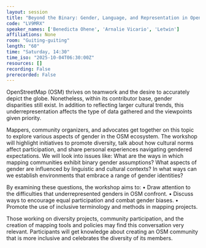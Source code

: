 ```yaml
---
layout: session
title: "Beyond the Binary: Gender, Language, and Representation in Open Mapping"
code: "LV9MRX"
speaker_names: ['Benedicta Ohene', 'Arnalie Vicario', 'Letwin']
affiliations: None
room: "Guiting-guiting"
length: "60"
time: "Saturday, 14:30"
time_iso: "2025-10-04T06:30:00Z"
resources: []
recording: False
prerecorded: False
---
```


OpenStreetMap (OSM) thrives on teamwork and the desire to accurately depict the globe. Nonetheless, within its contributor base, gender disparities still exist. In addition to reflecting larger cultural trends, this underrepresentation affects the type of data gathered and the viewpoints given priority. 

Mappers, community organizers, and advocates get together on this topic to explore various aspects of gender in the OSM ecosystem. The workshop will highlight initiatives to promote diversity, talk about how cultural norms affect participation, and share personal experiences navigating gendered expectations. We will look into issues like: What are the ways in which mapping communities exhibit binary gender assumptions? What aspects of gender are influenced by linguistic and cultural contexts? In what ways can we establish environments that embrace a range of gender identities?

By examining these questions, the workshop aims to:
• Draw attention to the difficulties that underrepresented genders in OSM confront. 
• Discuss ways to encourage equal participation and combat gender biases. 
• Promote the use of inclusive terminology and methods in mapping projects. 

Those working on diversity projects, community participation, and the creation of mapping tools and policies may find this conversation very relevant. Participants will get knowledge about creating an OSM community that is more inclusive and celebrates the diversity of its members.

